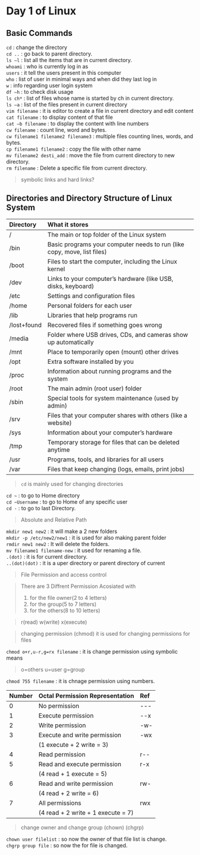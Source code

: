 # Day 1 of Linux
## Basic Commands 

`cd` : change the directory  
`cd ..` : go back to parent directory.  
`ls –l` : list all the items that are in current directory.  
`whoami` : who is currently log in as  
`users` : it tell the users present in this computer  
`who` : list of user in minimal ways and when did they last log in  
`w` : info regarding user login system  
`df –h` : to check disk usage  
`ls ch*` : list of files whose name is started by ch in current directory.  
`ls –a` : list of the files present in current directory  
`vim filename` : it is editor to create a file in current directory and edit content  
`cat filename` : to display content of that file  
`cat –b filename` : to display the content with line numbers  
`cw filename` : count line, word and bytes.  
`cw filename1 filename2 filename3` : multiple files counting lines, words, and bytes.  
`cp filename1 filename2` : copy the file with other name  
`mv filename2 desti_add` : move the file from current directory to new directory.  
`rm filename` : Delete a specific file from current directory.

> symbolic links and hard links?

## Directories and Directory Structure of Linux System  

| Directory | What it stores |
|:----------|:--------------|
| /         | The main or top folder of the Linux system |
| /bin      | Basic programs your computer needs to run (like copy, move, list files) |
| /boot     | Files to start the computer, including the Linux kernel |
| /dev      | Links to your computer’s hardware (like USB, disks, keyboard) |
| /etc      | Settings and configuration files |
| /home     | Personal folders for each user |
| /lib      | Libraries that help programs run |
| /lost+found | Recovered files if something goes wrong |
| /media    | Folder where USB drives, CDs, and cameras show up automatically |
| /mnt      | Place to temporarily open (mount) other drives |
| /opt      | Extra software installed by you |
| /proc     | Information about running programs and the system |
| /root     | The main admin (root user) folder |
| /sbin     | Special tools for system maintenance (used by admin) |
| /srv      | Files that your computer shares with others (like a website) |
| /sys      | Information about your computer’s hardware |
| /tmp      | Temporary storage for files that can be deleted anytime |
| /usr      | Programs, tools, and libraries for all users |
| /var      | Files that keep changing (logs, emails, print jobs) |  

> `cd` is mainly used for changing directories

`cd ~` : to go to Home directory  
`cd ~Username` : to go to Home of any specific user  
`cd -` : to go to last Directory.  

> Absolute and Relative Path  

`mkdir new1 new2` : it will make a 2 new folders  
`mkdir -p /etc/new2/new1` : it is used for also making parent folder  
`rmdir new1 new2` : It will delete the folders.  
`mv filename1 filename-new` : it used for renaming a file.  
`.(dot)` : it is for current directory.  
`..(dot)(dot)` : it is a uper directory or parent directory of current  

> File Permission and access control

>There are 3 Diffrent Permission Acosiated with
> 1. for the file owner(2 to 4 letters)
> 2. for the group(5 to 7 letters)
> 3. for the others(8 to 10 letters)

>r(read) w(write) x(execute)

>changing permission (chmod) it is used for changing permissions for files

`chmod o+r,u-r,g=rx filename` : it is change permission using symbolic means  
>o=others
>u=user
>g=group

`chmod 755 filename` : it is chnage permission using numbers.  

| Number | Octal Permission Representation | Ref      |
|:-------|:--------------------------------|:---------|
| 0      | No permission                   | ---      |
| 1      | Execute permission              | --x      |
| 2      | Write permission                | -w-      |
| 3      | Execute and write permission    | -wx      |
|        | (1 execute + 2 write = 3)      |          |
| 4      | Read permission                 | r--      |
| 5      | Read and execute permission     | r-x      |
|        | (4 read + 1 execute = 5)       |          |
| 6      | Read and write permission       | rw-      |
|        | (4 read + 2 write = 6)          |          |
| 7      | All permissions                 | rwx      |
|        | (4 read + 2 write + 1 execute = 7) |       |  

>change owner and change group (chown) (chgrp)

`chown user filelist` : so now the owner of that file list is change.  
`chgrp group file` : so now the for file is changed.  
